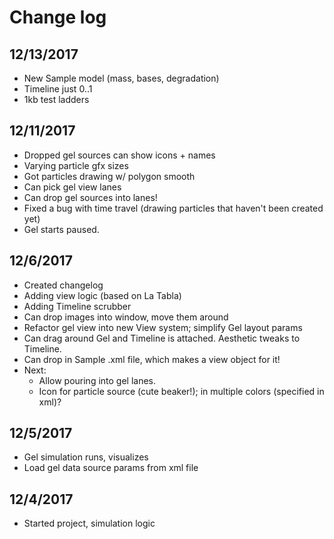 # Change log

## 12/13/2017
- New Sample model (mass, bases, degradation)
- Timeline just 0..1
- 1kb test ladders

## 12/11/2017

- Dropped gel sources can show icons + names
- Varying particle gfx sizes
- Got particles drawing w/ polygon smooth
- Can pick gel view lanes
- Can drop gel sources into lanes!
- Fixed a bug with time travel (drawing particles that haven't been created yet)
- Gel starts paused.

## 12/6/2017

- Created changelog
- Adding view logic (based on La Tabla)
- Adding Timeline scrubber
- Can drop images into window, move them around 
- Refactor gel view into new View system; simplify Gel layout params
- Can drag around Gel and Timeline is attached. Aesthetic tweaks to Timeline.
- Can drop in Sample .xml file, which makes a view object for it!
- Next:
	- Allow pouring into gel lanes.
	- Icon for particle source (cute beaker!); in multiple colors (specified in xml)?

## 12/5/2017

- Gel simulation runs, visualizes
- Load gel data source params from xml file

## 12/4/2017

- Started project, simulation logic

